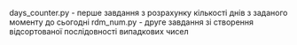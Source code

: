 days_counter.py - перше завдання з розрахунку кількості днів з заданого моменту до сьогодні
rdm_num.py - друге завдання зі створення відсортованої послідовності випадкових чисел
